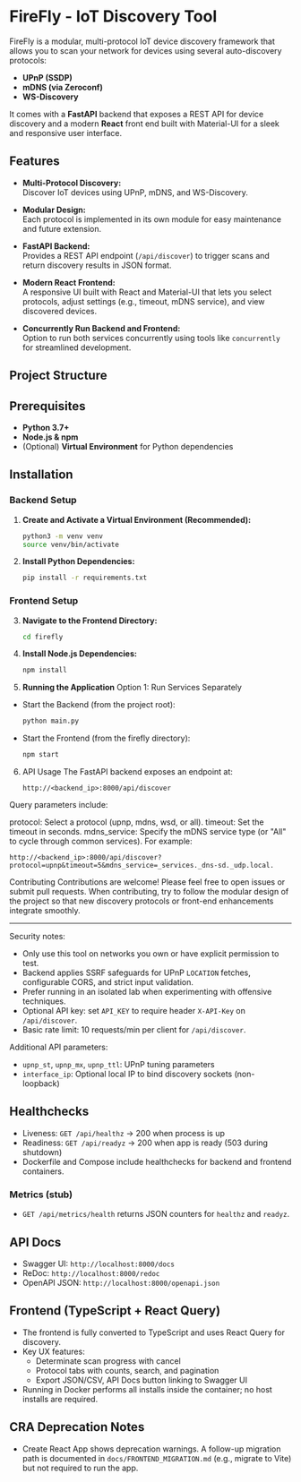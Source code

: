 # FireFly - IoT Discovery Tool
FireFly is a modular, multi-protocol IoT device discovery framework that allows you to scan your network for devices using several auto-discovery protocols:
- **UPnP (SSDP)**
- **mDNS (via Zeroconf)**
- **WS-Discovery**

It comes with a **FastAPI** backend that exposes a REST API for device discovery and a modern **React** front end built with Material-UI for a sleek and responsive user interface.

## Features

- **Multi-Protocol Discovery:**  
  Discover IoT devices using UPnP, mDNS, and WS-Discovery.

- **Modular Design:**  
  Each protocol is implemented in its own module for easy maintenance and future extension.

- **FastAPI Backend:**  
  Provides a REST API endpoint (`/api/discover`) to trigger scans and return discovery results in JSON format.

- **Modern React Frontend:**  
  A responsive UI built with React and Material-UI that lets you select protocols, adjust settings (e.g., timeout, mDNS service), and view discovered devices.

- **Concurrently Run Backend and Frontend:**  
  Option to run both services concurrently using tools like `concurrently` for streamlined development.

## Project Structure

## Prerequisites

- **Python 3.7+**  
- **Node.js & npm**  
- (Optional) **Virtual Environment** for Python dependencies

## Installation

### Backend Setup

1. **Create and Activate a Virtual Environment (Recommended):**

   ```bash
   python3 -m venv venv
   source venv/bin/activate
   ```

2. **Install Python Dependencies:**

   ```bash
   pip install -r requirements.txt
   ```

### Frontend Setup

3. **Navigate to the Frontend Directory:**

   ```bash
   cd firefly
   ```

4. **Install Node.js Dependencies:**

   ```bash
   npm install
   ```

5. **Running the Application**
Option 1: Run Services Separately
* Start the Backend (from the project root):
   ```bash
   python main.py
   ```
* Start the Frontend (from the firefly directory):
   ```bash
   npm start
   ```

6. API Usage
The FastAPI backend exposes an endpoint at:

   ```arduino
   http://<backend_ip>:8000/api/discover
   ```
Query parameters include:

protocol: Select a protocol (upnp, mdns, wsd, or all).
timeout: Set the timeout in seconds.
mdns_service: Specify the mDNS service type (or "All" to cycle through common services).
For example:

`http://<backend_ip>:8000/api/discover?protocol=upnp&timeout=5&mdns_service=_services._dns-sd._udp.local.`

Contributing
Contributions are welcome! Please feel free to open issues or submit pull requests. When contributing, try to follow the modular design  of the project so that new discovery protocols or front-end enhancements integrate smoothly.

---

Security notes:
- Only use this tool on networks you own or have explicit permission to test.
- Backend applies SSRF safeguards for UPnP `LOCATION` fetches, configurable CORS, and strict input validation.
- Prefer running in an isolated lab when experimenting with offensive techniques.
 - Optional API key: set `API_KEY` to require header `X-API-Key` on `/api/discover`.
 - Basic rate limit: 10 requests/min per client for `/api/discover`.

Additional API parameters:
- `upnp_st`, `upnp_mx`, `upnp_ttl`: UPnP tuning parameters
- `interface_ip`: Optional local IP to bind discovery sockets (non-loopback)

## Healthchecks
- Liveness: `GET /api/healthz` → 200 when process is up
- Readiness: `GET /api/readyz` → 200 when app is ready (503 during shutdown)
- Dockerfile and Compose include healthchecks for backend and frontend containers.

### Metrics (stub)
- `GET /api/metrics/health` returns JSON counters for `healthz` and `readyz`.

## API Docs
- Swagger UI: `http://localhost:8000/docs`
- ReDoc: `http://localhost:8000/redoc`
- OpenAPI JSON: `http://localhost:8000/openapi.json`

## Frontend (TypeScript + React Query)
- The frontend is fully converted to TypeScript and uses React Query for discovery.
- Key UX features:
  - Determinate scan progress with cancel
  - Protocol tabs with counts, search, and pagination
  - Export JSON/CSV, API Docs button linking to Swagger UI
- Running in Docker performs all installs inside the container; no host installs are required.

## CRA Deprecation Notes
- Create React App shows deprecation warnings. A follow-up migration path is documented in `docs/FRONTEND_MIGRATION.md` (e.g., migrate to Vite) but not required to run the app.